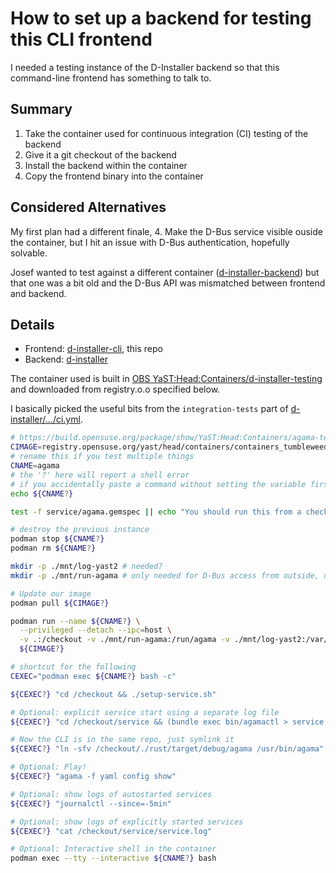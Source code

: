 # How to set up a backend for testing this CLI frontend

I needed a testing instance of the D-Installer backend so that this
command-line frontend has something to talk to.

## Summary

1. Take the container used for continuous integration (CI) testing of the
   backend
2. Give it a git checkout of the backend
3. Install the backend within the container
4. Copy the frontend binary into the container

## Considered Alternatives

My first plan had a different finale, 4. Make the D-Bus service visible
ouside the container, but I hit an issue with D-Bus authentication, hopefully
solvable.

Josef wanted to test against a different container ([d-installer-backend][]) but that one was a
bit old and the D-Bus API was mismatched between frontend and backend.

[d-installer-backend]: https://build.opensuse.org/package/show/YaST:Head:Containers/d-installer-backend

## Details

- Frontend: [d-installer-cli][], this repo
- Backend:  [d-installer][]

[d-installer-cli]: https://github.com/yast/d-installer-cli
[d-installer]: https://github.com/yast/d-installer

The container used is built in
[OBS YaST:Head:Containers/d-installer-testing](d-installer-testing) and
downloaded from registry.o.o specified below.

[d-installer-testing]: https://build.opensuse.org/package/show/YaST:Head:Containers/d-installer-testing

I basically picked the useful bits from the `integration-tests` part
of [d-installer/.../ci.yml][ci.yml].

[ci.yml]: https://github.com/yast/d-installer/blob/25462f57ab695d6910beb59ff0b21a7afaeda47e/.github/workflows/ci.yml


```sh
# https://build.opensuse.org/package/show/YaST:Head:Containers/agama-testing
CIMAGE=registry.opensuse.org/yast/head/containers/containers_tumbleweed/opensuse/agama-testing:latest
# rename this if you test multiple things
CNAME=agama
# the '?' here will report a shell error
# if you accidentally paste a command without setting the variable first
echo ${CNAME?}

test -f service/agama.gemspec || echo "You should run this from a checkout of agama"

# destroy the previous instance
podman stop ${CNAME?}
podman rm ${CNAME?}

mkdir -p ./mnt/log-yast2 # needed?
mkdir -p ./mnt/run-agama # only needed for D-Bus access from outside, unused now

# Update our image
podman pull ${CIMAGE?}

podman run --name ${CNAME?} \
  --privileged --detach --ipc=host \
  -v .:/checkout -v ./mnt/run-agama:/run/agama -v ./mnt/log-yast2:/var/log/YaST2 \
  ${CIMAGE?}

# shortcut for the following
CEXEC="podman exec ${CNAME?} bash -c"

${CEXEC?} "cd /checkout && ./setup-service.sh"

# Optional: explicit service start using a separate log file
${CEXEC?} "cd /checkout/service && (bundle exec bin/agamactl > service.log 2>&1 &)"

# Now the CLI is in the same repo, just symlink it
${CEXEC?} "ln -sfv /checkout/./rust/target/debug/agama /usr/bin/agama"

# Optional: Play!
${CEXEC?} "agama -f yaml config show"

# Optional: show logs of autostarted services
${CEXEC?} "journalctl --since=-5min"

# Optional: show logs of explicitly started services
${CEXEC?} "cat /checkout/service/service.log"

# Optional: Interactive shell in the container
podman exec --tty --interactive ${CNAME?} bash
```
